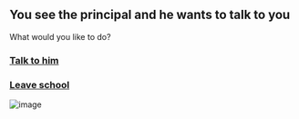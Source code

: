 ## You see the principal and he wants to talk to you
What would you like to do?
### [Talk to him](../principal/principal.md)
### [Leave school](../ending4/ending4.md)

![image](https://github.com/billyl1116/cyoa/assets/146866846/628cc174-7990-4831-9581-6566730bc337)


